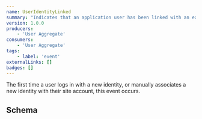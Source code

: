 ```yaml
---
name: UserIdentityLinked
summary: "Indicates that an application user has been linked with an external authentication identity"
version: 1.0.0
producers:
    - 'User Aggregate'
consumers:
    - 'User Aggregate'
tags:
    - label: 'event'
externalLinks: []
badges: []
---
```

The first time a user logs in with a new identity, or manually associates a new identity with their site account, this event occurs.

<Mermaid />

## Schema
<SchemaViewer />
